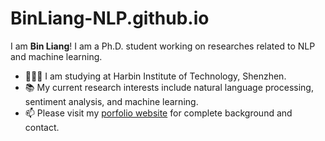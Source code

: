 # BinLiang-NLP.github.io

I am **Bin Liang**! I am a Ph.D. student working on researches related to NLP and machine learning.
- 👨🏼‍🎓 I am studying at Harbin Institute of Technology, Shenzhen.
- 📚️ My current research interests include natural language processing, sentiment analysis, and machine learning.
- 📫 Please visit my [porfolio website](https://BinLiang-NLP.github.io/) for complete background and contact.

